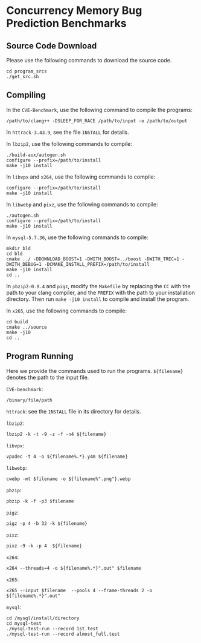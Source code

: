 # Concurrency Memory Bug Prediction Benchmarks

## Source Code Download
Please use the following commands to download the source code.
```
cd program_srcs
./get_src.sh
```

## Compiling

In the `CVE-Benchmark`, use the following command to compile the programs:
```
/path/to/clang++ -DSLEEP_FOR_RACE /path/to/input -o /path/to/output 
```

In `httrack-3.43.9`, see the file `INSTALL` for details.

In `lbzip2`, use the following commands to compile:
```
./build-aux/autogen.sh
configure --prefix=/path/to/install
make -j10 install
```

In `libvpx` and `x264`, use the following commands to compile:
```
configure --prefix=/path/to/install
make -j10 install
```
In `libwebp` and `pixz`, use the following commands to compile:
```
./autogen.sh
configure --prefix=/path/to/install
make -j10 install
```

In `mysql-5.7.36`, use the following commands to compile:
```
mkdir bld
cd bld
cmake ../ -DDOWNLOAD_BOOST=1 -DWITH_BOOST=../boost -DWITH_TREC=1 -DWITH_DEBUG=1 -DCMAKE_INSTALL_PREFIX=/path/to/install 
make -j10 install
cd ..
```

In `pbzip2-0.9.4` and `pigz`, modify the `Makefile` by replacing the `CC` with the path to your clang compiler, and the `PREFIX` with the path to your installation directory. Then run `make -j10 install` to compile and install the program.

In `x265`, use the following commands to compile:
```
cd build
cmake ../source
make -j10 
cd ..
```

## Program Running
Here we provide the commands used to run the programs. `${filename}` denotes the path to the input file. 

`CVE-benchmark`: 
```
/binary/file/path
```

`httrack`: see the `INSTALL` file in its directory for details.

`lbzip2`: 
```
lbzip2 -k -t -9 -z -f -n4 ${filename}
``` 

`libvpx`: 
```
vpxdec -t 4 -o ${filename%.*}.y4m ${filename}
```

`libwebp`: 
```
cwebp -mt $filename -o ${filename%".png"}.webp
```

`pbzip`: 
```
pbzip -k -f -p3 $filename
```

`pigz`: 
```
pigz -p 4 -b 32 -k ${filename} 
```

`pixz`: 
```
pixz -9 -k -p 4  ${filename}
```

`x264`: 
```
x264 --threads=4 -o ${filename%.*}".out" $filename
```

`x265`: 
```
x265 --input $filename  --pools 4 --frame-threads 2 -o ${filename%.*}".out" 
```

`mysql`:
```
cd /mysql/install/directory
cd mysql-test
./mysql-test-run --record 1st.test
./mysql-test-run --record almost_full.test
```
